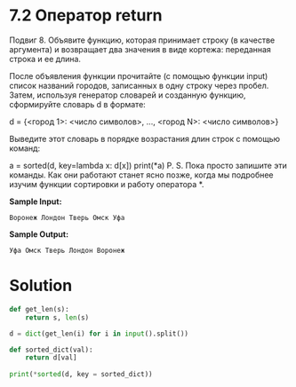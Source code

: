 # 7.2 Оператор return

Подвиг 8. Объявите функцию, которая принимает строку (в качестве аргумента) и возвращает два значения в виде кортежа:
переданная строка и ее длина.

После объявления функции прочитайте (с помощью функции input) список названий городов, записанных в одну строку через
пробел. Затем, используя генератор словарей и созданную функцию, сформируйте словарь d в формате:

d = {<город 1>: <число символов>, ..., <город N>: <число символов>}

Выведите этот словарь в порядке возрастания длин строк с помощью команд:

a = sorted(d, key=lambda x: d[x])
print(*a)
P. S. Пока просто запишите эти команды. Как они работают станет ясно позже, когда мы подробнее изучим функции сортировки
и работу оператора *.

**Sample Input:**

```
Воронеж Лондон Тверь Омск Уфа
```

**Sample Output:**

```
Уфа Омск Тверь Лондон Воронеж
```

# Solution

```python
def get_len(s):
    return s, len(s)

d = dict(get_len(i) for i in input().split())

def sorted_dict(val):
    return d[val]
    
print(*sorted(d, key = sorted_dict))
```